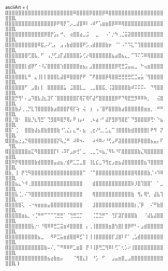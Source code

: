 asciiArt = {
	[[⣿⣿⣿⣿⣿⣿⣿⣿⣿⣿⣿⣿⣿⣿⣿⣿⣿⣿⣿⣿⠿⣿⣿⣿⣿⡿⣿⣿⣿⡿⠿⣿⣿⣿⣿⣿⣿⣿⣿⣿⣿⣿⣿⣿⣿⣿⣿⣿⣿⣿]],
	[[⣿⣿⣿⣿⣿⣿⣿⣿⣿⣿⣿⣿⣿⣿⡿⠟⢿⡟⠉⡠⣀⣼⣿⠿⠇⠠⠾⠋⢡⣶⣶⣿⡿⠿⠿⢿⣿⣿⣿⣿⣿⣿⣿⣿⣿⣿⣿⣿⣿⣿]],
	[[⣿⣿⣿⣿⣿⣿⣿⣿⣿⣿⣿⡿⣿⡟⣡⡄⠚⡀⠀⢴⣿⣿⣴⣀⣨⠀⠀⣀⠀⠀⠠⠁⡐⠳⢀⣈⣭⣽⣿⣿⣿⣿⣿⣿⣿⣿⣿⣿⣿⣿]],
	[[⣿⣿⣿⣿⣿⣿⣿⣿⣿⠿⣯⡠⠜⢁⡄⠀⣠⢠⣷⣾⣿⣿⣿⠟⡡⢠⣾⣿⣿⣿⣷⡶⠀⠈⠁⠠⠉⠩⣅⠉⢹⣿⣿⣿⣿⣿⣿⣿⣿⣿]],
	[[⣿⣿⣿⣿⣿⣿⢋⣿⣧⡀⠋⠀⢠⡘⢋⣰⡏⣼⣿⣿⣿⣿⡥⢊⡔⢿⣿⣿⣿⣿⣿⣿⣦⣴⣿⣦⣄⡀⠉⠹⠍⠩⠿⢿⣿⣿⣿⣿⣿⣿]],
	[[⣿⣿⣿⣿⣿⡇⣾⡿⠋⠐⠸⡌⣿⣿⣿⣿⢱⣿⣿⣿⣿⣿⣶⣦⡄⣠⣿⣿⣿⣿⣿⣿⣿⡿⢟⣛⣩⣤⣤⣀⠀⠓⢤⣶⣿⣿⣿⣿⣿⣿]],
	[[⣿⣿⣿⣿⣿⣇⠛⠀⣄⢸⡇⡇⣿⣿⣿⣇⣼⣿⠿⣿⣿⣿⡟⠟⠀⠉⠟⣿⣿⣿⡿⢿⣿⣿⣛⣛⣛⣛⣋⣉⣤⣥⠈⢻⣿⣿⣿⣿⣿⣿]],
	[[⣿⣿⣿⣿⣿⠋⠀⣠⣿⡆⡇⠀⣿⣿⣿⣿⣿⣥⠀⣨⣿⣿⣇⣀⠀⢀⣀⣿⣿⣯⡀⢨⣽⣿⣿⣿⣿⣷⠾⠭⠭⠭⠄⠀⠙⢻⣿⣿⣿⣿]],
	[[⣿⣿⡛⢻⠃⠄⣠⠹⣿⣧⣸⣆⣹⠏⠈⣿⣿⣿⣿⣿⣿⡏⢿⡍⢿⠏⣼⠋⣿⣿⣿⣿⣿⡿⠟⠙⢿⣟⣛⡻⠿⠿⠷⡀⠀⠀⢬⣿⣿⣿]],
	[[⣿⣿⣷⡼⢀⢀⡙⣇⢹⣿⣿⣿⣿⣷⣴⣿⣿⣿⡟⢿⡏⢵⠀⢬⠀⢰⠀⢠⠈⣿⠟⣿⣿⣿⣷⣴⣿⣿⣿⣿⣿⣿⣶⣶⡀⠀⠛⠛⣿⣿]],
	[[⣿⡘⣿⠂⠀⣿⣷⡘⣆⢻⣛⠁⢙⣻⣿⠿⣿⡛⢿⡄⠟⢰⡤⠆⠀⢀⠦⣴⠐⠃⣼⡟⣻⡿⢻⣿⣟⠁⠙⣻⣿⣿⣿⡿⢛⠂⠑⣦⣿⣿]],
	[[⣿⠁⢈⠀⠀⣿⣿⣷⣼⣦⣿⣷⣿⣿⣿⣷⠘⢁⣌⡄⣄⠛⠄⣦⠀⢀⣖⠜⢃⡀⣁⣄⠉⢸⣿⣿⣿⣷⣾⣿⣿⣿⣿⡇⠟⠻⠀⡝⢿⣿]],
	[[⣿⣿⣦⣐⣠⡙⢿⣿⣿⣿⣿⣿⣿⣿⣿⡝⢧⣈⠛⠀⠼⠿⠲⠄⠀⠀⠴⠺⠿⠔⠘⢋⣠⠟⣽⣿⣿⣿⣿⣿⡿⣿⣿⣿⣦⣤⡄⠏⠀⢻]],
	[[⣿⣿⣿⣿⣿⣿⣶⣍⠻⣿⣿⣿⣿⣿⡏⠇⠠⠽⠏⣠⡶⢚⠁⣀⠀⢀⣀⢉⠲⣦⡈⠻⠧⠘⠏⣿⣿⣿⣿⣿⣷⣌⢿⣿⣿⣿⣿⣿⣶⣿]],
	[[⣿⠿⡟⢿⣿⣿⣿⣿⣷⣾⣿⣿⣿⣿⣤⣴⣦⡐⣾⠟⣁⣉⣀⣿⠀⢸⣇⣎⣀⠹⢻⣖⣠⣶⣦⣼⣿⣿⣿⣿⣿⣿⣦⠹⣿⣿⣿⣿⣿⣿]],
	[[⣷⡀⢸⠀⡟⢙⠻⣿⣿⣿⣿⣿⣿⣿⣿⣿⣿⣿⣿⣿⣿⣿⣿⠉⠀⠈⠉⣿⣿⣿⣿⣿⣿⣿⣿⣿⣿⣿⣿⢿⣿⣿⣿⣷⡈⠰⠹⠿⣿⣿]],
	[[⣿⣿⣦⣄⠑⠺⢀⣿⣿⣿⣿⣿⣿⣿⣿⣿⣿⣿⣿⣿⣿⣿⣿⠀⠀⠀⣾⣿⣿⣿⣿⣿⣿⣿⣿⣿⣿⣿⡷⡸⣿⢹⣿⣿⠁⠀⠁⣀⣿⣿]],
	[[⣿⣿⣧⢈⡀⠌⠹⣿⣿⣿⣿⣿⣿⣿⣿⣿⣿⣿⣿⣿⣿⣿⣿⠀⠀⠀⢿⣿⣿⣿⣿⣿⣿⣿⣿⣿⣿⣿⣷⠀⢻⡄⢿⢃⠀⣼⣧⢹⣿⣿]],
	[[⣿⣿⣿⣿⢅⠀⠠⠐⢶⣶⣶⣶⣤⣿⣿⣿⣿⣿⣿⣿⣿⣿⣿⠀⠀⠀⣸⣿⣿⣿⣿⣿⣿⣿⣿⣿⣿⣿⣿⡆⡈⡿⠀⠀⠌⠛⣷⣿⣿⣿]],
	[[⣿⣿⣿⣿⣶⣦⡀⠐⢈⠛⠛⠉⠉⠉⢉⣛⣛⠁⠈⢙⣛⣉⡉⠀⠀⠀⢈⣉⣙⡛⠉⠀⢙⡏⣽⡏⣿⣿⣿⣷⠀⠀⠈⣼⣧⣼⣿⣿⣿⣿]],
	[[⣿⣿⣿⣿⣿⣿⣿⣧⡐⠂⠘⢿⠿⠿⣛⣉⣭⣶⠾⣿⣿⣿⣿⠀⡄⢀⢸⣿⣿⣿⣿⣶⣿⢳⣿⡇⣿⡿⠟⠃⠄⣠⣾⣿⣿⣿⣿⣿⣿⣿]],
	[[⣿⣿⣿⣿⣿⣿⣿⣿⣿⣦⣀⠀⠀⠻⠟⣉⣥⣶⣾⣿⣿⠿⣋⠁⡇⢸⢸⣿⣿⣿⣿⣿⡏⣸⣿⠇⠏⠁⢀⣡⣾⣿⣿⣿⣿⣿⣿⣿⣿⣿]],
	[[⣿⣿⣿⣿⣿⣿⣿⣿⣿⣿⣿⣷⠤⠌⡀⠉⠛⠿⠿⠟⣁⣶⣿⠀⡟⠸⢸⡿⢛⣉⢻⠿⠇⢋⠁⢂⡡⠔⢸⣿⣿⣿⣿⣿⣿⣿⣿⣿⣿⣿]],
	[[⣿⣿⣿⣿⣿⣿⣿⣿⣿⣿⣿⣿⣦⣴⣷⣶⡤⠀⠀⠀⠈⢻⣿⣄⡇⠀⠘⡡⠀⠋⠀⠀⣠⣤⣶⣿⣀⣠⣿⣿⣿⣿⣿⣿⣿⣿⣿⣿⣿⣿]],
}
